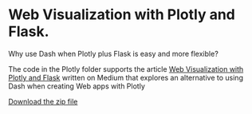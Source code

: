 # Web Visualization with Plotly and Flask.

Why use Dash when Plotly plus Flask is easy and more flexible?

The code in the Plotly folder supports the article [Web Visualization with Plotly and Flask](https://towardsdatascience.com/web-visualization-with-plotly-and-flask-3660abf9c946) written on Medium that explores an alternative to using Dash when creating Web apps with Plotly

[Download the zip file](https://github.com/alanjones2/Flask-Plotly/archive/refs/heads/main.zip)
